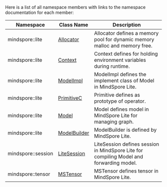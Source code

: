 Here is a list of all namespace members with links to the namespace documentation for each member:

| Namespace | Class Name | Description |
| --- | --- | --- |
| mindspore::lite | [Allocator](https://www.mindspore.cn/lite/docs/en/master/api/context.html#allocator) | Allocator defines a memory pool for dynamic memory malloc and memory free. |
| mindspore::lite | [Context](https://www.mindspore.cn/lite/docs/en/master/api/context.html#context) | Context defines for holding environment variables during runtime. |
| mindspore::lite | [ModelImpl](https://www.mindspore.cn/lite/docs/en/master/api/model.html#modelimpl) | ModelImpl defines the implement class of Model in MindSpore Lite. |
| mindspore::lite | [PrimitiveC](https://www.mindspore.cn/lite/docs/en/master/api/model.html#primitivec) | Primitive defines as prototype of operator. |
| mindspore::lite | [Model](https://www.mindspore.cn/lite/docs/en/master/api/model.html#model) | Model defines model in MindSpore Lite for managing graph. |
| mindspore::lite | [ModelBuilder](https://www.mindspore.cn/lite/docs/en/master/api/model.html#modelbuilder) | ModelBuilder is defined by MindSpore Lite. |
| mindspore::session | [LiteSession](https://www.mindspore.cn/lite/docs/en/master/api/lite_session.html#litesession) | LiteSession defines session in MindSpore Lite for compiling Model and forwarding model. |
| mindspore::tensor | [MSTensor](https://www.mindspore.cn/lite/docs/en/master/api/ms_tensor.html#mstensor) | MSTensor defines tensor in MindSpore Lite. |